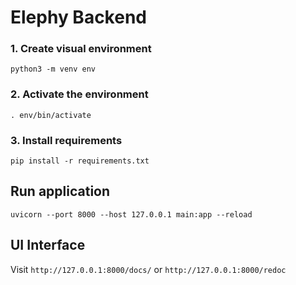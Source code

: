 # Elephy Backend

### 1. Create visual environment
`python3 -m venv env`

### 2. Activate the environment
`. env/bin/activate`

### 3. Install requirements
`pip install -r requirements.txt`


## Run application
`uvicorn --port 8000 --host 127.0.0.1 main:app --reload`

## UI Interface
Visit 
`http://127.0.0.1:8000/docs/` or `http://127.0.0.1:8000/redoc`